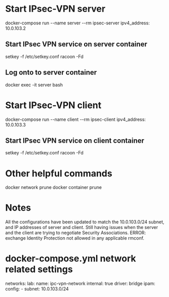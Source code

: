 
# Start IPsec-VPN server
docker-compose run --name server --rm ipsec-server
ipv4_address: 10.0.103.2
  ## Start IPsec VPN service on server container
  setkey -f /etc/setkey.conf
  racoon -Fd
  ## Log onto to server container
  docker exec -it server bash

# Start IPsec-VPN client
docker-compose run --name client --rm ipsec-client
ipv4_address: 10.0.103.3
  ## Start IPsec VPN service on client container
  setkey -f /etc/setkey.conf
  racoon -Fd


# Other helpful commands
docker network prune
docker container prune



# Notes
All the configurations have been updated to match the 10.0.103.0/24 subnet, and IP addresses of server and client.
Still having issues when the server and the client are trying to negotiate Security Associations.
ERROR: exchange Identity Protection not allowed in any applicable rmconf.




# docker-compose.yml network related settings
networks:
  lab:
    name: ipc-vpn-network
    internal: true
    driver: bridge
    ipam:
      config:
        - subnet: 10.0.103.0/24